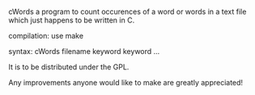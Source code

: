 cWords a program to count occurences of a word or words in a text file
which just happens to be written in C. 

compilation:
use make

syntax:
cWords filename keyword keyword ...

It is to be distributed under the GPL.

Any improvements anyone would like to make are greatly appreciated!

